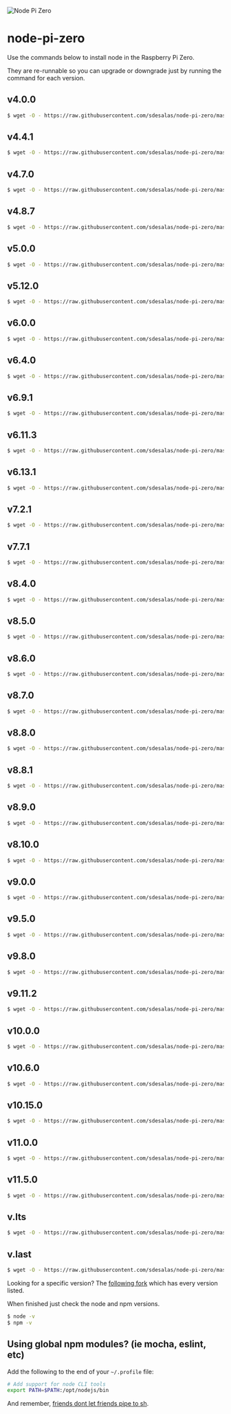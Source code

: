 ![Node Pi Zero](https://raw.githubusercontent.com/sdesalas/node-pi-zero/eb55d80c724950137b79dbeded540789dc3cf455/pizero.png)

# node-pi-zero

Use the commands below to install node in the Raspberry Pi Zero.

They are re-runnable so you can upgrade or downgrade just by running the command for each version.

## v4.0.0

```sh
$ wget -O - https://raw.githubusercontent.com/sdesalas/node-pi-zero/master/install-node-v4.0.0.sh | bash
```

## v4.4.1

```sh
$ wget -O - https://raw.githubusercontent.com/sdesalas/node-pi-zero/master/install-node-v4.4.1.sh | bash
```

## v4.7.0

```sh
$ wget -O - https://raw.githubusercontent.com/sdesalas/node-pi-zero/master/install-node-v4.7.0.sh | bash
```

## v4.8.7

```sh
$ wget -O - https://raw.githubusercontent.com/sdesalas/node-pi-zero/master/install-node-v4.8.7.sh | bash
```

## v5.0.0

```sh
$ wget -O - https://raw.githubusercontent.com/sdesalas/node-pi-zero/master/install-node-v5.0.0.sh | bash
```

## v5.12.0

```sh
$ wget -O - https://raw.githubusercontent.com/sdesalas/node-pi-zero/master/install-node-v5.12.0.sh | bash
```

## v6.0.0

```sh
$ wget -O - https://raw.githubusercontent.com/sdesalas/node-pi-zero/master/install-node-v6.0.0.sh | bash
```

## v6.4.0

```sh
$ wget -O - https://raw.githubusercontent.com/sdesalas/node-pi-zero/master/install-node-v6.4.0.sh | bash
```

## v6.9.1

```sh
$ wget -O - https://raw.githubusercontent.com/sdesalas/node-pi-zero/master/install-node-v6.9.1.sh | bash
```

## v6.11.3

```sh
$ wget -O - https://raw.githubusercontent.com/sdesalas/node-pi-zero/master/install-node-v6.11.3.sh | bash
```

## v6.13.1

```sh
$ wget -O - https://raw.githubusercontent.com/sdesalas/node-pi-zero/master/install-node-v6.13.1.sh | bash
```

## v7.2.1

```sh
$ wget -O - https://raw.githubusercontent.com/sdesalas/node-pi-zero/master/install-node-v7.2.1.sh | bash
```

## v7.7.1

```sh
$ wget -O - https://raw.githubusercontent.com/sdesalas/node-pi-zero/master/install-node-v7.7.1.sh | bash
```

## v8.4.0

```sh
$ wget -O - https://raw.githubusercontent.com/sdesalas/node-pi-zero/master/install-node-v8.4.0.sh | bash
```

## v8.5.0

```sh
$ wget -O - https://raw.githubusercontent.com/sdesalas/node-pi-zero/master/install-node-v8.5.0.sh | bash
```

## v8.6.0

```sh
$ wget -O - https://raw.githubusercontent.com/sdesalas/node-pi-zero/master/install-node-v8.6.0.sh | bash
```

## v8.7.0

```sh
$ wget -O - https://raw.githubusercontent.com/sdesalas/node-pi-zero/master/install-node-v8.7.0.sh | bash
```

## v8.8.0

```sh
$ wget -O - https://raw.githubusercontent.com/sdesalas/node-pi-zero/master/install-node-v8.8.0.sh | bash
```

## v8.8.1

```sh
$ wget -O - https://raw.githubusercontent.com/sdesalas/node-pi-zero/master/install-node-v8.8.1.sh | bash
```

## v8.9.0

```sh
$ wget -O - https://raw.githubusercontent.com/sdesalas/node-pi-zero/master/install-node-v8.9.0.sh | bash
```

## v8.10.0

```sh
$ wget -O - https://raw.githubusercontent.com/sdesalas/node-pi-zero/master/install-node-v8.10.0.sh | bash
```

## v9.0.0

```sh
$ wget -O - https://raw.githubusercontent.com/sdesalas/node-pi-zero/master/install-node-v9.0.0.sh | bash
```

## v9.5.0

```sh
$ wget -O - https://raw.githubusercontent.com/sdesalas/node-pi-zero/master/install-node-v9.5.0.sh | bash
```

## v9.8.0

```sh
$ wget -O - https://raw.githubusercontent.com/sdesalas/node-pi-zero/master/install-node-v9.8.0.sh | bash
```

## v9.11.2

```sh
$ wget -O - https://raw.githubusercontent.com/sdesalas/node-pi-zero/master/install-node-v9.11.2.sh | bash
```

## v10.0.0

```sh
$ wget -O - https://raw.githubusercontent.com/sdesalas/node-pi-zero/master/install-node-v10.0.0.sh | bash
```

## v10.6.0

```sh
$ wget -O - https://raw.githubusercontent.com/sdesalas/node-pi-zero/master/install-node-v10.6.0.sh | bash
```

## v10.15.0

```sh
$ wget -O - https://raw.githubusercontent.com/sdesalas/node-pi-zero/master/install-node-v10.15.0.sh | bash
```

## v11.0.0

```sh
$ wget -O - https://raw.githubusercontent.com/sdesalas/node-pi-zero/master/install-node-v11.0.0.sh | bash
```

## v11.5.0

```sh
$ wget -O - https://raw.githubusercontent.com/sdesalas/node-pi-zero/master/install-node-v11.5.0.sh | bash
```

## v.lts

```sh
$ wget -O - https://raw.githubusercontent.com/sdesalas/node-pi-zero/master/install-node-v.lts.sh | bash
```

## v.last

```sh
$ wget -O - https://raw.githubusercontent.com/sdesalas/node-pi-zero/master/install-node-v.last.sh | bash
```

Looking for a specific version? The [following fork](https://github.com/Grayda/node-pi-zero) which has every version listed.

When finished just check the node and npm versions.

```sh
$ node -v
$ npm -v
```

## Using global npm modules? (ie mocha, eslint, etc)

Add the following to the end of your `~/.profile` file:
```sh
# Add support for node CLI tools
export PATH=$PATH:/opt/nodejs/bin
```

And remember, [friends dont let friends pipe to sh](https://www.seancassidy.me/dont-pipe-to-your-shell.html).
